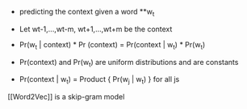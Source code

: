 - predicting the context given a word  **w<sub>t</sub>

- Let wt-1,...,wt-m, wt+1,...,wt+m be the context
- Pr(w<sub>t</sub> | context) * Pr (context) = Pr(context | w<sub>t</sub>) * Pr(w<sub>t</sub>)
- Pr(context) and Pr(w<sub>t</sub>) are uniform distributions and are constants
- Pr(context | w<sub>t</sub>) = Product { Pr(w<sub>j</sub> | w<sub>t</sub>) } for all js

[[Word2Vec]] is a skip-gram model
